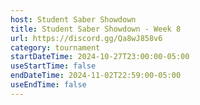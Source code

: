 ```yaml
---
host: Student Saber Showdown
title: Student Saber Showdown - Week 8
url: https://discord.gg/Qa8wJ858v6
category: tournament
startDateTime: 2024-10-27T23:00:00-05:00
useStartTime: false
endDateTime: 2024-11-02T22:59:00-05:00
useEndTime: false
---
```

